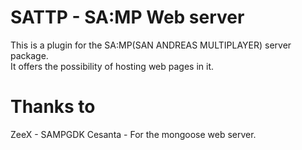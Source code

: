 SATTP - SA:MP Web server
====
This is a plugin for the SA:MP(SAN ANDREAS MULTIPLAYER) server package.<br />
It offers the possibility of hosting web pages in it.


Thanks to
====
ZeeX - SAMPGDK
Cesanta - For the mongoose web server.
